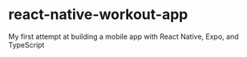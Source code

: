 # react-native-workout-app

My first attempt at building a mobile app with React Native, Expo, and TypeScript
